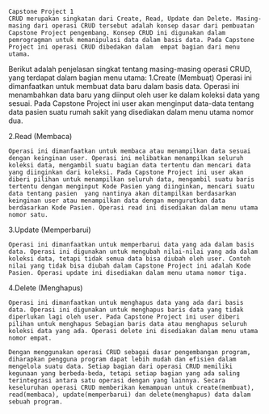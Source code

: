 	Capstone Project 1
	CRUD merupakan singkatan dari Create, Read, Update dan Delete. Masing-masing dari operasi CRUD tersebut adalah konsep dasar dari pembuatan Capstone Project pengembang. Konsep CRUD ini digunakan dalam pemrogragman untuk memanipulasi data dalam basis data. Pada Capstone Project ini operasi CRUD dibedakan dalam  empat bagian dari menu utama.
Berikut adalah penjelasan singkat tentang masing-masing operasi CRUD, yang terdapat dalam bagian menu utama:
1.Create (Membuat)
	Operasi ini dimanfaatkan untuk membuat data baru dalam basis data. Operasi ini menambahkan data baru yang diinput oleh user ke dalam koleksi data yang sesuai. Pada Capstone Project ini user akan menginput data-data tentang data pasien suatu rumah sakit yang disediakan dalam menu utama nomor dua.
	
2.Read (Membaca)

	Operasi ini dimanfaatkan untuk membaca atau menampilkan data sesuai dengan keinginan user. Operasi ini melibatkan menampilkan seluruh koleksi data, mengambil suatu bagian data tertentu dan mencari data yang diinginkan dari koleksi. Pada Capstone Project ini user akan diberi pilihan untuk menampilkan seluruh data, mengambil suatu baris tertentu dengan menginput Kode Pasien yang diinginkan, mencari suatu data tentang pasien  yang nantinya akan ditampilkan berdasarkan keinginan user atau menampilkan data dengan mengurutkan data berdasarkan Kode Pasien. Operasi read ini disediakan dalam menu utama nomor satu.
	
3.Update (Memperbarui)

	Operasi ini dimanfaatkan untuk memperbarui data yang ada dalam basis data. Operasi ini digunakan untuk mengubah nilai-nilai yang ada dalam koleksi data, tetapi tidak semua data bisa diubah oleh user. Contoh nilai yang tidak bisa diubah dalam Capstone Project ini adalah Kode Pasien. Operasi update ini disediakan dalam menu utama nomor tiga.
	
4.Delete (Menghapus)

	Operasi ini dimanfaatkan untuk menghapus data yang ada dari basis data. Operasi ini digunakan untuk menghapus baris data yang tidak diperlukan lagi oleh user. Pada Capstone Project ini user diberi pilihan untuk menghapus Sebagian baris data atau menghapus seluruh koleksi data yang ada. Operasi delete ini disediakan dalam menu utama nomor empat.

	Dengan menggunakan operasi CRUD sebagai dasar pengembangan program, diharapkan pengguna program dapat lebih mudah dan efisien dalam mengelola suatu data. Setiap bagian dari operasi CRUD memiliki kegunaan yang berbeda-beda, tetapi setiap bagian yang ada saling terintegrasi antara satu operasi dengan yang lainnya. Secara keseluruhan operasi CRUD memberikan kemampuan untuk create(membuat), read(membaca), update(memperbarui) dan delete(menghapus) data dalam sebuah program.
